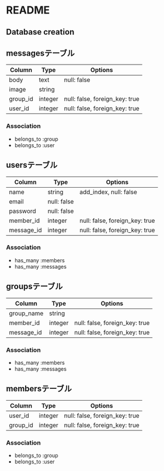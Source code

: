# README

## Database creation


## messagesテーブル

|Column|Type|Options|
|------|----|-------|
|body|text|null: false|
|image|string|
|group_id|integer|null: false, foreign_key: true|
|user_id|integer|null: false, foreign_key: true|

### Association
- belongs_to :group
- belongs_to :user

## usersテーブル

|Column|Type|Options|
|------|----|-------|
|name|string|add_index, null: false|
|email|null: false|
|password|null: false|
|member_id|integer|null: false, foreign_key: true|
|message_id|integer|null: false, foreign_key: true|


### Association
- has_many :members
- has_many :messages

## groupsテーブル

|Column|Type|Options|
|------|----|-------|
|group_name|string| |
|member_id|integer|null: false, foreign_key: true|
|message_id|integer|null: false, foreign_key: true|


### Association
- has_many :members
- has_many :messages

## membersテーブル

|Column|Type|Options|
|------|----|-------|
|user_id|integer|null: false, foreign_key: true|
|group_id|integer|null: false, foreign_key: true|

### Association
- belongs_to :group
- belongs_to :user
